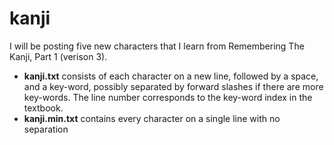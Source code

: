 # kanji
I will be posting five new characters that I learn from Remembering The Kanji, Part 1 (verison 3).

- **kanji.txt** consists of each character on a new line, followed by a space, and a key-word, possibly separated by forward slashes if there are more key-words. The line number corresponds to the key-word index in the textbook.
- **kanji.min.txt** contains every character on a single line with no separation
